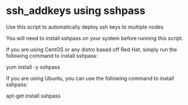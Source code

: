 # ssh_addkeys using sshpass

Use this script to automatically deploy ssh keys to multiple nodes

You will need to install sshpass on your system before running this script.

If you are using CentOS or any distro based off Red Hat, simply run the following command to install sshpass:

yum install -y sshpass

If you are using Ubuntu, you can use the following command to install sshpass:

apt-get install sshpass

